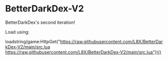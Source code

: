 # BetterDarkDex-V2
BetterDarkDex's second iteration!

Load using:

loadstring(game:HttpGet("https://raw.githubusercontent.com/L8X/BetterDarkDex-V2/main/src.lua
https://raw.githubusercontent.com/L8X/BetterDarkDex-V2/main/src.lua"))()
